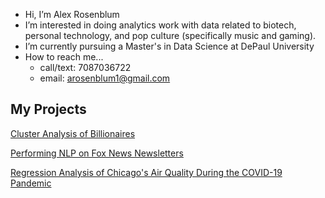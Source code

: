 - Hi, I’m Alex Rosenblum
- I’m interested in doing analytics work with data related to biotech, personal technology, and pop culture (specifically music and gaming).
- I’m currently pursuing a Master's in Data Science at DePaul University
- How to reach me...
  - call/text: 7087036722
  - email: arosenblum1@gmail.com


## My Projects
[Cluster Analysis of Billionaires](https://arosenblum1.github.io/arosenblum1/billionaires/)

[Performing NLP on Fox News Newsletters](https://arosenblum1.github.io/arosenblum1/foxnews/)

[Regression Analysis of Chicago's Air Quality During the COVID-19 Pandemic](https://arosenblum1.github.io/arosenblum1/airquality/)
